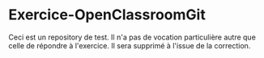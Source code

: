 # Exercice-OpenClassroomGit
Ceci est un repository de test. Il n'a pas de vocation particulière autre que celle de répondre à l'exercice.
Il sera supprimé à l'issue de la correction.
